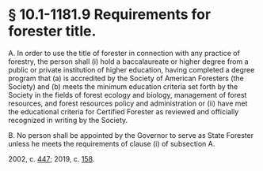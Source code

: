 # § 10.1-1181.9 Requirements for forester title.

<p>A. In order to use the title of forester in connection with any practice of forestry, the person shall (i) hold a baccalaureate or higher degree from a public or private institution of higher education, having completed a degree program that (a) is accredited by the Society of American Foresters (the Society) and (b) meets the minimum education criteria set forth by the Society in the fields of forest ecology and biology, management of forest resources, and forest resources policy and administration or (ii) have met the educational criteria for Certified Forester as reviewed and officially recognized in writing by the Society.</p><p>B. No person shall be appointed by the Governor to serve as State Forester unless he meets the requirements of clause (i) of subsection A.</p><p>2002, c. <a href='http://lis.virginia.gov/cgi-bin/legp604.exe?021+ful+CHAP0447'>447</a>; 2019, c. <a href='http://lis.virginia.gov/cgi-bin/legp604.exe?191+ful+CHAP0158'>158</a>.</p>